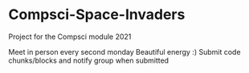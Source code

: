 # Compsci-Space-Invaders
Project for the Compsci module 2021


Meet in person every second monday
Beautiful energy
:)
Submit code chunks/blocks and notify group when submitted
